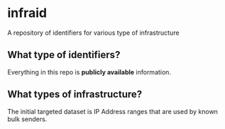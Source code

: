 # infraid
A repository of identifiers for various type of infrastructure
## What type of identifiers?
Everything in this repo is **publicly available** information.

## What types of infrastructure?
The initial targeted dataset is IP Address ranges that are used by known bulk senders.
